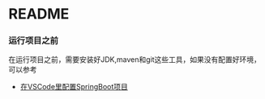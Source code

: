 # README

### 运行项目之前
在运行项目之前，需要安装好JDK,maven和git这些工具，如果没有配置好环境，可以参考

* [在VSCode里配置SpringBoot项目](https://blog.csdn.net/zyd573803837/article/details/109263219)


